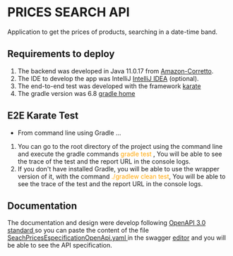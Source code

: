 # PRICES SEARCH API

Application to get the prices of products, searching in a date-time band.  

## Requirements to deploy
1. The backend was developed in Java 11.0.17 from <a href="https://aws.amazon.com/es/corretto/?filtered-posts.sort-by=item.additionalFields.createdDate&filtered-posts.sort-order=desc"> Amazon-Corretto</a>.
2. The IDE to develop the app was IntelliJ <a href="https://www.jetbrains.com/idea/download/#section=windows"> IntelliJ IDEA</a> (optional).
3. The end-to-end test was developed with the framework <a href="https://karatelabs.github.io/karate/">karate</a> 
4. The gradle version was 6.8 <a href="https://gradle.org/">gradle home</a>



## E2E Karate Test
* From command line using Gradle ...
1. You can go to the root directory of the project using the command line and execute the gradle commands <font color="orange"> gradle test </font>, You will be able to see the trace of the test and the report URL in the console logs. 
2. If you don't have installed Gradle, you will be able to  use the wrapper version of it, with the command  <font color="orange"> ./gradlew clean test</font>, You will be able to see the trace of the test and the report URL in the console logs.

## Documentation
The documentation and design were develop following <a href="https://www.openapis.org/">  OpenAPI 3.0 standard </a> so you can paste the content of the file <a href="https://github.com/lectrapb/pricesSearch/blob/main/documentation/Especification/SeachPricesEspecificationOpenApi.yaml"> SeachPricesEspecificationOpenApi.yaml </a> in the swagger <a href="https://editor.swagger.io/">editor</a> and you will be able to see the API specification.  